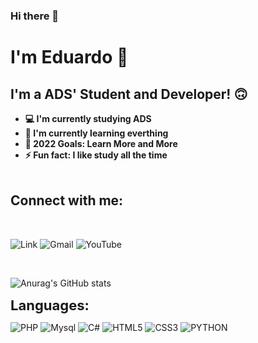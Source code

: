 ### Hi there 👋

<!--
**devlovato/devlovato** is a ✨ _special_ ✨ repository because its `README.md` (this file) appears on your GitHub profile.

Here are some ideas to get you started:

- 🔭 I’m currently working on ...
- 🌱 I’m currently learning ...
- 👯 I’m looking to collaborate on ...
- 🤔 I’m looking for help with ...
- 💬 Ask me about ...
- 📫 How to reach me: ...
- 😄 Pronouns: ...
- ⚡ Fun fact: ...
-->

<h1>I'm Eduardo 👋</h1>

<h2><strong>I'm a ADS' Student and Developer! 🙃</strong></h2>
<ul style="margin-top:10px">
<li><strong>💻 I'm currently studying ADS</strong> </li>
<li><strong>🌱 I'm currently learning everthing</strong></li>
<li><strong>🚀 2022 Goals: Learn More and More</strong></li>
<li><strong>⚡ Fun fact: I like study all the time</strong></li>
<br>
</ul>

<h2><strong>Connect with me:</strong></h2>
<br>

![Link](https://img.shields.io/badge/LinkedIn-0077B5?style=for-the-badge&logo=linkedin&logoColor=white)
![Gmail](https://img.shields.io/badge/Gmail-D14836?style=for-the-badge&logo=gmail&logoColor=white)
![YouTube](https://img.shields.io/badge/YouTube-FF0000?style=for-the-badge&logo=youtube&logoColor=white)

<div style="display:inline-block;">
<br> 

![Anurag's GitHub stats](https://github-readme-stats.vercel.app/api?username=devlovato&show_icons=true&theme=dracula)

<strong style="font-size:22px;">Languages:</strong>
<br>

![PHP](https://img.shields.io/badge/PHP-777BB4?style=for-the-badge&logo=php&logoColor=white)
![Mysql](https://img.shields.io/badge/MySQL-00000F?style=for-the-badge&logo=mysql&logoColor=white)
![C#](https://img.shields.io/badge/C%23-239120?style=for-the-badge&logo=c-sharp&logoColor=white)
![HTML5](https://img.shields.io/badge/HTML5-E34F26?style=for-the-badge&logo=html5&logoColor=white)
![CSS3](https://img.shields.io/badge/CSS3-1572B6?style=for-the-badge&logo=css3&logoColor=white)
![PYTHON](https://img.shields.io/badge/Python-14354C?style=for-the-badge&logo=python&logoColor=white)
